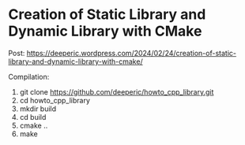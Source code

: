 # Creation of Static Library and Dynamic Library with CMake

Post:
https://deeperic.wordpress.com/2024/02/24/creation-of-static-library-and-dynamic-library-with-cmake/

Compilation:
1. git clone https://github.com/deeperic/howto_cpp_library.git
2. cd howto_cpp_library
3. mkdir build
4. cd build
5. cmake ..
6. make

